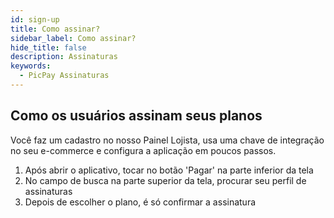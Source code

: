 ```yaml
---
id: sign-up
title: Como assinar?
sidebar_label: Como assinar?
hide_title: false
description: Assinaturas
keywords:
  - PicPay Assinaturas
---
```


## Como os usuários assinam seus planos

Você faz um cadastro no nosso Painel Lojista, usa uma chave de integração no seu e-commerce e configura a aplicação em poucos passos.

1. Após abrir o aplicativo, tocar no botão 'Pagar' na parte inferior da tela
2. No campo de busca na parte superior da tela, procurar seu perfil de assinaturas
3. Depois de escolher o plano, é só confirmar a assinatura
